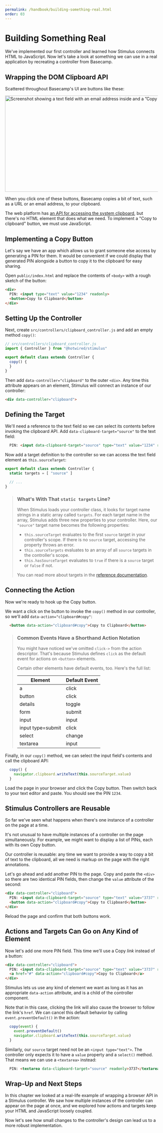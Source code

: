 ```yaml
---
permalink: /handbook/building-something-real.html
order: 03
---
```


# Building Something Real

We've implemented our first controller and learned how Stimulus connects HTML to JavaScript. Now let's take a look at something we can use in a real application by recreating a controller from Basecamp.

## Wrapping the DOM Clipboard API

Scattered throughout Basecamp's UI are buttons like these:

<img src="../../assets/bc3-clipboard-ui.png" width="1023" height="317" class="docs__screenshot" alt="Screenshot showing a text field with an email address inside and a ”Copy to clipboard“ button to the right">

When you click one of these buttons, Basecamp copies a bit of text, such as a URL or an email address, to your clipboard.

The web platform has [an API for accessing the system clipboard](https://www.w3.org/TR/clipboard-apis/), but there's no HTML element that does what we need. To implement a "Copy to clipboard" button, we must use JavaScript.

## Implementing a Copy Button

Let's say we have an app which allows us to grant someone else access by generating a PIN for them. It would be convenient if we could display that generated PIN alongside a button to copy it to the clipboard for easy sharing.

Open `public/index.html` and replace the contents of `<body>` with a rough sketch of the button:

```html
<div>
  PIN: <input type="text" value="1234" readonly>
  <button>Copy to Clipboard</button>
</div>
```

## Setting Up the Controller

Next, create `src/controllers/clipboard_controller.js` and add an empty method `copy()`:

```js
// src/controllers/clipboard_controller.js
import { Controller } from "@hotwired/stimulus"

export default class extends Controller {
  copy() {
  }
}
```

Then add `data-controller="clipboard"` to the outer `<div>`. Any time this attribute appears on an element, Stimulus will connect an instance of our controller:

```html
<div data-controller="clipboard">
```

## Defining the Target

We'll need a reference to the text field so we can select its contents before invoking the clipboard API. Add `data-clipboard-target="source"` to the text field:

```html
  PIN: <input data-clipboard-target="source" type="text" value="1234" readonly>
```

Now add a target definition to the controller so we can access the text field element as `this.sourceTarget`:

```js
export default class extends Controller {
  static targets = [ "source" ]

  // ...
}
```

> ### What's With That `static targets` Line?
>
> When Stimulus loads your controller class, it looks for target name strings in a static array called `targets`. For each target name in the array, Stimulus adds three new properties to your controller. Here, our `"source"` target name becomes the following properties:
>
> * `this.sourceTarget` evaluates to the first `source` target in your controller's scope. If there is no `source` target, accessing the property throws an error.
> * `this.sourceTargets` evaluates to an array of all `source` targets in the controller's scope.
> * `this.hasSourceTarget` evaluates to `true` if there is a `source` target or `false` if not.
>
> You can read more about targets in the [reference documentation](/reference/targets).

## Connecting the Action

Now we're ready to hook up the Copy button.

We want a click on the button to invoke the `copy()` method in our controller, so we'll add `data-action="clipboard#copy"`:

```html
  <button data-action="clipboard#copy">Copy to Clipboard</button>
```

> ### Common Events Have a Shorthand Action Notation
>
> You might have noticed we've omitted `click->` from the action descriptor. That's because Stimulus defines `click` as the default event for actions on `<button>` elements.
>
> Certain other elements have default events, too. Here's the full list:
>
> | Element           | Default Event |
> | ----------------- | ------------- |
> | a                 | click         |
> | button            | click         |
> | details           | toggle        |
> | form              | submit        |
> | input             | input         |
> | input type=submit | click         |
> | select            | change        |
> | textarea          | input         |

Finally, in our `copy()` method, we can select the input field's contents and call the clipboard API:

```js
  copy() {
    navigator.clipboard.writeText(this.sourceTarget.value)
  }
```

Load the page in your browser and click the Copy button. Then switch back to your text editor and paste. You should see the PIN `1234`.

## Stimulus Controllers are Reusable

So far we've seen what happens when there's one instance of a controller on the page at a time.

It's not unusual to have multiple instances of a controller on the page simultaneously. For example, we might want to display a list of PINs, each with its own Copy button.

Our controller is reusable: any time we want to provide a way to copy a bit of text to the clipboard, all we need is markup on the page with the right annotations.

Let's go ahead and add another PIN to the page. Copy and paste the `<div>` so there are two identical PIN fields, then change the `value` attribute of the second:

```html
<div data-controller="clipboard">
  PIN: <input data-clipboard-target="source" type="text" value="3737" readonly>
  <button data-action="clipboard#copy">Copy to Clipboard</button>
</div>
```

Reload the page and confirm that both buttons work.

## Actions and Targets Can Go on Any Kind of Element

Now let's add one more PIN field. This time we'll use a Copy _link_ instead of a button:

```html
<div data-controller="clipboard">
  PIN: <input data-clipboard-target="source" type="text" value="3737" readonly>
  <a href="#" data-action="clipboard#copy">Copy to Clipboard</a>
</div>
```

Stimulus lets us use any kind of element we want as long as it has an appropriate `data-action` attribute, and is a child of the controller component.

Note that in this case, clicking the link will also cause the browser to follow the link's `href`. We can cancel this default behavior by calling `event.preventDefault()` in the action:

```js
  copy(event) {
    event.preventDefault()
    navigator.clipboard.writeText(this.sourceTarget.value)
  }
```

Similarly, our `source` target need not be an `<input type="text">`. The controller only expects it to have a `value` property and a `select()` method. That means we can use a `<textarea>` instead:

```html
  PIN: <textarea data-clipboard-target="source" readonly>3737</textarea>
```

## Wrap-Up and Next Steps

In this chapter we looked at a real-life example of wrapping a browser API in a Stimulus controller. We saw how multiple instances of the controller can appear on the page at once, and we explored how actions and targets keep your HTML and JavaScript loosely coupled.

Now let's see how small changes to the controller's design can lead us to a more robust implementation.
